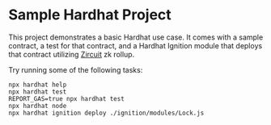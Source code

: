 # Sample Hardhat Project

This project demonstrates a basic Hardhat use case. It comes with a sample contract, a test for that contract, and a Hardhat Ignition module that deploys that contract utilizing [Zircuit](https://www.zircuit.com) zk rollup.

Try running some of the following tasks:

```shell
npx hardhat help
npx hardhat test
REPORT_GAS=true npx hardhat test
npx hardhat node
npx hardhat ignition deploy ./ignition/modules/Lock.js
```
